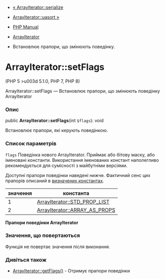 - [« ArrayIterator::serialize](arrayiterator.serialize.md)
- [ArrayIterator::uasort »](arrayiterator.uasort.md)

- [PHP Manual](index.md)
- [ArrayIterator](class.arrayiterator.md)
- Встановлює прапори, що змінюють поведінку.

# ArrayIterator::setFlags

(PHP 5 \>u003d 5.1.0, PHP 7, PHP 8)

ArrayIterator::setFlags — Встановлює прапори, що змінюють поведінку
ArrayIterator

### Опис

public **ArrayIterator::setFlags**(int `$flags`): void

Встановлює прапори, які керують поведінкою.

### Список параметрів

`flags`
Поведінка нового ArrayIterator. Приймає або бітову маску, або
іменовані константи. Використання іменованих констант наполегливо
рекомендується для сумісності з майбутніми версіями.

Доступні прапори поведінки наведені нижче. Фактичний сенс цих
прапорів описаний в [визначених константах](class.arrayiterator.md#arrayiterator.constants).

| значення | константа                                                                                      |
| -------- | ---------------------------------------------------------------------------------------------- |
| 1        | [ArrayIterator::STD_PROP_LIST](class.arrayiterator.md#arrayiterator.constants.std-prop-list)   |
| 2        | [ArrayIterator::ARRAY_AS_PROPS](class.arrayiterator.md#arrayiterator.constants.array-as-props) |

**Прапори поведінки ArrayIterator**

### Значення, що повертаються

Функція не повертає значення після виконання.

### Дивіться також

- [ArrayIterator::getFlags()](arrayiterator.getflags.md) - Отримує
прапори поведінки
